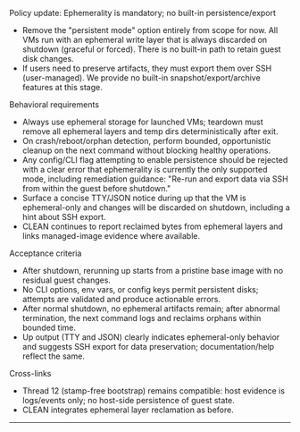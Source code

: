 Policy update: Ephemerality is mandatory; no built-in persistence/export

- Remove the "persistent mode" option entirely from scope for now. All VMs run with an ephemeral write layer that is always discarded on shutdown (graceful or forced). There is no built-in path to retain guest disk changes.
- If users need to preserve artifacts, they must export them over SSH (user-managed). We provide no built-in snapshot/export/archive features at this stage.

Behavioral requirements
- Always use ephemeral storage for launched VMs; teardown must remove all ephemeral layers and temp dirs deterministically after exit.
- On crash/reboot/orphan detection, perform bounded, opportunistic cleanup on the next command without blocking healthy operations.
- Any config/CLI flag attempting to enable persistence should be rejected with a clear error that ephemerality is currently the only supported mode, including remediation guidance: "Re-run and export data via SSH from within the guest before shutdown."
- Surface a concise TTY/JSON notice during up that the VM is ephemeral-only and changes will be discarded on shutdown, including a hint about SSH export.
- CLEAN continues to report reclaimed bytes from ephemeral layers and links managed-image evidence where available.

Acceptance criteria
- After shutdown, rerunning up starts from a pristine base image with no residual guest changes.
- No CLI options, env vars, or config keys permit persistent disks; attempts are validated and produce actionable errors.
- After normal shutdown, no ephemeral artifacts remain; after abnormal termination, the next command logs and reclaims orphans within bounded time.
- Up output (TTY and JSON) clearly indicates ephemeral-only behavior and suggests SSH export for data preservation; documentation/help reflect the same.

Cross-links
- Thread 12 (stamp-free bootstrap) remains compatible: host evidence is logs/events only; no host-side persistence of guest state.
- CLEAN integrates ephemeral layer reclamation as before.


---

